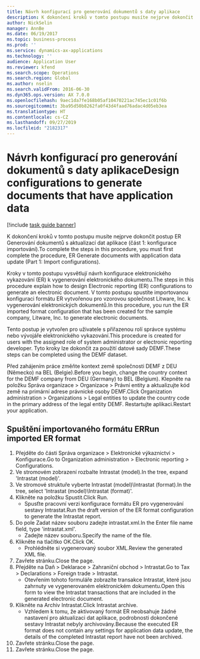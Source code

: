 ```yaml
---
title: Návrh konfigurací pro generování dokumentů s daty aplikace
description: K dokončení kroků v tomto postupu musíte nejprve dokončit postup ER Generování dokumentů s aktualizací dat aplikace (část 1 - konfigurace importování).
author: NickSelin
manager: AnnBe
ms.date: 06/19/2017
ms.topic: business-process
ms.prod: ''
ms.service: dynamics-ax-applications
ms.technology: ''
audience: Application User
ms.reviewer: kfend
ms.search.scope: Operations
ms.search.region: Global
ms.author: nselin
ms.search.validFrom: 2016-06-30
ms.dyn365.ops.version: AX 7.0.0
ms.openlocfilehash: 9aec1da7fe168b05af10470221ac745ec1c01f6b
ms.sourcegitcommit: 3ba95d50b8262fa0f43d4faad76adac4d05eb3ea
ms.translationtype: HT
ms.contentlocale: cs-CZ
ms.lasthandoff: 09/27/2019
ms.locfileid: "2182317"
---
```

# <a name="design-configurations-to-generate-documents-that-have-application-data"></a><span data-ttu-id="20645-103">Návrh konfigurací pro generování dokumentů s daty aplikace</span><span class="sxs-lookup"><span data-stu-id="20645-103">Design configurations to generate documents that have application data</span></span>

[!include [task guide banner](../../includes/task-guide-banner.md)]

<span data-ttu-id="20645-104">K dokončení kroků v tomto postupu musíte nejprve dokončit postup ER Generování dokumentů s aktualizací dat aplikace (část 1: konfigurace importování).</span><span class="sxs-lookup"><span data-stu-id="20645-104">To complete the steps in this procedure, you must first complete the procedure, ER Generate documents with application data update (Part 1: Import configurations).</span></span>



<span data-ttu-id="20645-105">Kroky v tomto postupu vysvětlují návrh konfigurace elektronického vykazování (ER) k vygenerování elektronického dokumentu.</span><span class="sxs-lookup"><span data-stu-id="20645-105">The steps in this procedure explain how to design Electronic reporting (ER) configurations to generate an electronic document.</span></span> <span data-ttu-id="20645-106">V tomto postupu spustíte importovanou konfiguraci formátu ER vytvořenou pro vzorovou společnost Litware, Inc. k vygenerování elektronických dokumentů.</span><span class="sxs-lookup"><span data-stu-id="20645-106">In this procedure, you run the ER imported format configuration that has been created for the sample company, Litware, Inc. to generate electronic documents.</span></span>



<span data-ttu-id="20645-107">Tento postup je vytvořen pro uživatele s přiřazenou rolí správce systému nebo vývojáře elektronického vykazování.</span><span class="sxs-lookup"><span data-stu-id="20645-107">This procedure is created for users with the assigned role of system administrator or electronic reporting developer.</span></span> <span data-ttu-id="20645-108">Tyto kroky lze dokončit za použití datové sady DEMF.</span><span class="sxs-lookup"><span data-stu-id="20645-108">These steps can be completed using the DEMF dataset.</span></span> 



<span data-ttu-id="20645-109">Před zahájením práce změňte kontext země společnosti DEMF z DEU (Německo) na BEL (Belgie).</span><span class="sxs-lookup"><span data-stu-id="20645-109">Before you begin, change the country context for the DEMF company from DEU (Germany) to BEL (Belgium).</span></span> <span data-ttu-id="20645-110">Klepněte na položku Správa organizace > Organizace > Právní entity a aktualizujte kód země na primární adrese právnické osoby DEMF.</span><span class="sxs-lookup"><span data-stu-id="20645-110">Click Organization administration > Organizations > Legal entities to update the country code in the primary address of the legal entity DEMF.</span></span> <span data-ttu-id="20645-111">Restartujte aplikaci.</span><span class="sxs-lookup"><span data-stu-id="20645-111">Restart your application.</span></span>


## <a name="run-imported-er-format"></a><span data-ttu-id="20645-112">Spuštění importovaného formátu ER</span><span class="sxs-lookup"><span data-stu-id="20645-112">Run imported ER format</span></span>
1. <span data-ttu-id="20645-113">Přejděte do části Správa organizace > Elektronické výkaznictví > Konfigurace.</span><span class="sxs-lookup"><span data-stu-id="20645-113">Go to Organization administration > Electronic reporting > Configurations.</span></span>
2. <span data-ttu-id="20645-114">Ve stromovém zobrazení rozbalte Intrastat (model).</span><span class="sxs-lookup"><span data-stu-id="20645-114">In the tree, expand 'Intrastat (model)'.</span></span>
3. <span data-ttu-id="20645-115">Ve stromové struktuře vyberte Intrastat (model)\Intrastat (format).</span><span class="sxs-lookup"><span data-stu-id="20645-115">In the tree, select 'Intrastat (model)\Intrastat (format)'.</span></span>
4. <span data-ttu-id="20645-116">Klikněte na položku Spustit.</span><span class="sxs-lookup"><span data-stu-id="20645-116">Click Run.</span></span>
    * <span data-ttu-id="20645-117">Spusťte pracovní verzi konfigurace formátu ER pro vygenerování sestavy Intrastat.</span><span class="sxs-lookup"><span data-stu-id="20645-117">Run the draft version of the ER format configuration to generate the Intrastat report.</span></span>  
5. <span data-ttu-id="20645-118">Do pole Zadat název souboru zadejte intrastat.xml.</span><span class="sxs-lookup"><span data-stu-id="20645-118">In the Enter file name field, type 'intrastat.xml'.</span></span>
    * <span data-ttu-id="20645-119">Zadejte název souboru.</span><span class="sxs-lookup"><span data-stu-id="20645-119">Specify the name of the file.</span></span>  
6. <span data-ttu-id="20645-120">Klikněte na tlačítko OK.</span><span class="sxs-lookup"><span data-stu-id="20645-120">Click OK.</span></span>
    * <span data-ttu-id="20645-121">Prohlédněte si vygenerovaný soubor XML.</span><span class="sxs-lookup"><span data-stu-id="20645-121">Review the generated XML file.</span></span>  
7. <span data-ttu-id="20645-122">Zavřete stránku.</span><span class="sxs-lookup"><span data-stu-id="20645-122">Close the page.</span></span>
8. <span data-ttu-id="20645-123">Přejděte na Daň > Deklarace > Zahraniční obchod > Intrastat.</span><span class="sxs-lookup"><span data-stu-id="20645-123">Go to Tax > Declarations > Foreign trade > Intrastat.</span></span>
    * <span data-ttu-id="20645-124">Otevřením tohoto formuláře zobrazíte transakce Intrastat, které jsou zahrnuty ve vygenerovaném elektronickém dokumentu.</span><span class="sxs-lookup"><span data-stu-id="20645-124">Open this form to view the Intrastat transactions that are included in the generated electronic document.</span></span>  
9. <span data-ttu-id="20645-125">Klikněte na Archiv Intrastat.</span><span class="sxs-lookup"><span data-stu-id="20645-125">Click Intrastat archive.</span></span>
    * <span data-ttu-id="20645-126">Vzhledem k tomu, že aktivovaný formát ER neobsahuje žádné nastavení pro aktualizaci dat aplikace, podrobnosti dokončené sestavy Intrastat nebyly archivovány.</span><span class="sxs-lookup"><span data-stu-id="20645-126">Because the executed ER format does not contain any settings for application data update, the details of the completed Intrastat report have not been archived.</span></span>  
10. <span data-ttu-id="20645-127">Zavřete stránku.</span><span class="sxs-lookup"><span data-stu-id="20645-127">Close the page.</span></span>
11. <span data-ttu-id="20645-128">Zavřete stránku.</span><span class="sxs-lookup"><span data-stu-id="20645-128">Close the page.</span></span>

